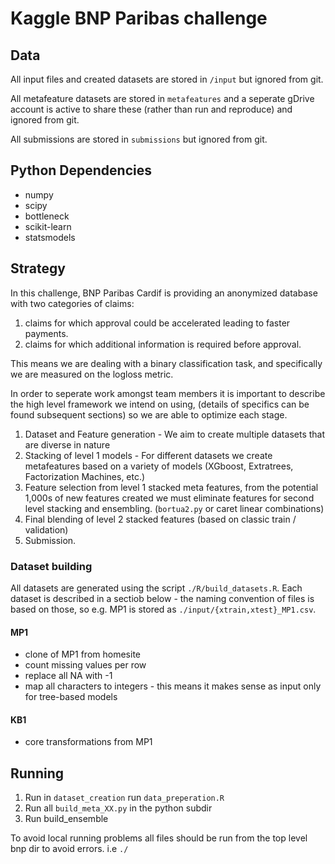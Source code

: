 # Kaggle BNP Paribas challenge


## Data
All input files and created datasets are stored in `/input` but ignored from git.

All metafeature datasets are stored in `metafeatures` and a seperate gDrive account is active to share these (rather than run and reproduce) and ignored from git.

All submissions are stored in `submissions` but ignored from git.

## Python Dependencies ##

* numpy
* scipy
* bottleneck
* scikit-learn
* statsmodels

## Strategy 
In this challenge, BNP Paribas Cardif is providing an anonymized database with two categories of
claims:

1. claims for which approval could be accelerated leading to faster payments.
2. claims for which additional information is required before approval.

This means we are dealing with a binary classification task, and specifically we are measured on 
the logloss metric.

In order to seperate work amongst team members it is important to describe the high level framework
we intend on using, (details of specifics can be found subsequent sections) so we are able to
optimize each stage.

1.  Dataset and Feature generation - We aim to create multiple datasets that are diverse in nature
2.  Stacking of level 1 models - For different datasets we create metafeatures based on a variety of
models (XGboost, Extratrees, Factorization Machines, etc.)
3.  Feature selection from level 1 stacked meta features, from the potential 1,000s of new features
created we must eliminate features for second level stacking and ensembling. (`bortua2.py` or caret
linear combinations)
4. Final blending of level 2 stacked features (based on classic train / validation)
5. Submission.

### Dataset building

All datasets are generated using the script `./R/build_datasets.R`. Each dataset is described in a sectiob below - the naming convention of files is based on those, so e.g. MP1 is stored as `./input/{xtrain,xtest}_MP1.csv`.

#### MP1
* clone of MP1 from homesite
* count missing values per row
* replace all NA with -1
* map all characters to integers - this means it makes sense as input only for tree-based models

#### KB1
* core transformations from MP1

## Running

1. Run in `dataset_creation` run `data_preperation.R`
2. Run all `build_meta_XX.py` in the python subdir
3. Run build_ensemble

To avoid local running problems all files should be run from the top level bnp dir to avoid errors. i.e `./`

